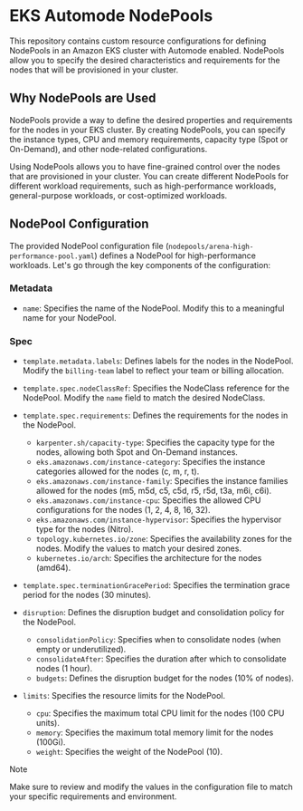 # EKS Automode NodePools

This repository contains custom resource configurations for defining NodePools in an Amazon EKS cluster with Automode enabled. NodePools allow you to specify the desired characteristics and requirements for the nodes that will be provisioned in your cluster.

## Why NodePools are Used

NodePools provide a way to define the desired properties and requirements for the nodes in your EKS cluster. By creating NodePools, you can specify the instance types, CPU and memory requirements, capacity type (Spot or On-Demand), and other node-related configurations.

Using NodePools allows you to have fine-grained control over the nodes that are provisioned in your cluster. You can create different NodePools for different workload requirements, such as high-performance workloads, general-purpose workloads, or cost-optimized workloads.

## NodePool Configuration

The provided NodePool configuration file (`nodepools/arena-high-performance-pool.yaml`) defines a NodePool for high-performance workloads. Let's go through the key components of the configuration:

### Metadata

- `name`: Specifies the name of the NodePool. Modify this to a meaningful name for your NodePool.

### Spec

- `template.metadata.labels`: Defines labels for the nodes in the NodePool. Modify the `billing-team` label to reflect your team or billing allocation.

- `template.spec.nodeClassRef`: Specifies the NodeClass reference for the NodePool. Modify the `name` field to match the desired NodeClass.

- `template.spec.requirements`: Defines the requirements for the nodes in the NodePool.
  - `karpenter.sh/capacity-type`: Specifies the capacity type for the nodes, allowing both Spot and On-Demand instances.
  - `eks.amazonaws.com/instance-category`: Specifies the instance categories allowed for the nodes (c, m, r, t).
  - `eks.amazonaws.com/instance-family`: Specifies the instance families allowed for the nodes (m5, m5d, c5, c5d, r5, r5d, t3a, m6i, c6i).
  - `eks.amazonaws.com/instance-cpu`: Specifies the allowed CPU configurations for the nodes (1, 2, 4, 8, 16, 32).
  - `eks.amazonaws.com/instance-hypervisor`: Specifies the hypervisor type for the nodes (Nitro).
  - `topology.kubernetes.io/zone`: Specifies the availability zones for the nodes. Modify the values to match your desired zones.
  - `kubernetes.io/arch`: Specifies the architecture for the nodes (amd64).

- `template.spec.terminationGracePeriod`: Specifies the termination grace period for the nodes (30 minutes).

- `disruption`: Defines the disruption budget and consolidation policy for the NodePool.
  - `consolidationPolicy`: Specifies when to consolidate nodes (when empty or underutilized).
  - `consolidateAfter`: Specifies the duration after which to consolidate nodes (1 hour).
  - `budgets`: Defines the disruption budget for the nodes (10% of nodes).

- `limits`: Specifies the resource limits for the NodePool.
  - `cpu`: Specifies the maximum total CPU limit for the nodes (100 CPU units).
  - `memory`: Specifies the maximum total memory limit for the nodes (100Gi).
  - `weight`: Specifies the weight of the NodePool (10).

> [!NOTE]
> Make sure to review and modify the values in the configuration file to match your specific requirements and environment.
